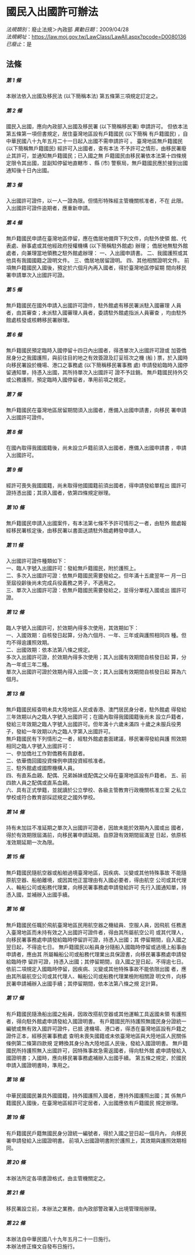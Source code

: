 # 國民入出國許可辦法

*法規類別*：廢止法規＞內政部
*異動日期*：2009/04/28  
*法規網址*：https://law.moj.gov.tw/LawClass/LawAll.aspx?pcode=D0080136
*已廢止*：是


## 法條
##### 第 1 條
本辦法依入出國及移民法 (以下簡稱本法) 第五條第三項規定訂定之。

##### 第 2 條
國民入出國，應向內政部入出國及移民署 (以下簡稱移民署) 申請許可。
但依本法第五條第一項但書規定，居住臺灣地區設有戶籍國民 (以下簡稱
有戶籍國民) ，自中華民國八十九年五月二十一日起入出國不需申請許可
。
臺灣地區無戶籍國民 (以下簡稱無戶籍國民) 經許可入出國者，查有本法
不予許可之情形，由移民署廢止其許可，並通知無戶籍國民；已入國之無
戶籍國民由移民署依本法第十四條規定限令其出國，並副知停留地直轄市
、縣 (市) 警察局，無戶籍國民應於接到出國通知後十日內出國。

##### 第 3 條
入出國許可證件，以一人一證為限。但情形特殊經主管機關核准者，不在
此限。
入出國許可證件逾期者，應重新申請。

##### 第 4 條
無戶籍國民申請在臺灣地區停留，應在僑居地備齊下列文件，向駐外使領
館、代表處、辦事處或其他經政府授權機構 (以下簡稱駐外館處) 辦理；
僑居地無駐外館處者，向兼理當地領務之駐外館處辦理：
一、入出國申請書。
二、我國護照或其他具有我國國籍之證明文件。
三、僑居地居留證明。
四、其他相關證明文件。
前項無戶籍國民入國後，預定於六個月內再入國者，得於臺灣地區停留期
間向移民署申請單次入出國許可證。


##### 第 5 條
無戶籍國民在國外申請入出國許可證件，駐外館處有移民署派駐入國審理
人員者，由其審查；未派駐入國審理人員者，委請駐外館處指派人員審查
，均由駐外館處核發或核轉移民署辦理。

##### 第 6 條
無戶籍國民預定臨時入國停留十四日內出國者，得憑單次入出國許可證或
加簽僑居身分之我國護照，與前往目的地之有效簽證及訂妥班次之機 (船
) 票，於入國時向移民署設於機場、港口之事務處 (以下簡稱移民署事務
處) 申請發給臨時入國停留通知單，持憑入出國，其所持單次入出國許可
證不予註銷。
無戶籍國民持外交或公務護照，預定臨時入國停留者，準用前項之規定。

##### 第 7 條
無戶籍國民在臺灣地區居留期間須入出國者，應備入出國申請書，向移民
署申請入出國許可證件。

##### 第 8 條
在國內取得我國國籍後，尚未設立戶籍前須入出國者，應備入出國申請書
，申請入出國許可。

##### 第 9 條
經許可喪失我國國籍，尚未取得他國國籍前須出國者，得申請發給單程出
國許可證持憑出國；其須入國者，依第四條規定辦理。

##### 第 10 條
無戶籍國民申請入出國案件，有本法第七條不予許可情形之一者，由駐外
館處報經移民署核定後，由移民署以書面送請駐外館處轉發申請人。

##### 第 11 條
入出國許可證件種類如下：                                        
一、臨人字號入出國許可：發給無戶籍國民，附於護照上。          
二、多次入出國許可證：依無戶籍國民需要發給之。但年滿十五歲翌年一
    月一日至屆役齡後尚未完成兵役義務之男子，不適用之。          
三、單次入出國許可證：依無戶籍國民需要發給之，並得分單程入國或出
    國許可證。

##### 第 12 條
臨人字號入出國許可，於效期內得多次使用，其效期如下：            
一、入國效期：自核發日起算，分為六個月、一年、三年或與護照相同四
    種。但均不得逾護照效期。                                    
二、出國效期：依本法第八條之規定。                            
多次入出國許可證，於效期內得多次使用；其入出國有效期間自核發日起
算，分為一年或三年二種。                                        
單次入出國許可證於效期內得入出國一次；其入出國有效期間自核發日起
算為六個月。

##### 第 13 條
無戶籍國民經查明未具大陸地區人民或香港、澳門居民身分者，駐外館處
得發給三年效期以內之臨人字號入出國許可；在國內取得我國國籍後尚未
設立戶籍者，發給三年效期之臨人字號入出國許可。但年滿十六歲未滿四
十歲之未服兵役男子，發給一年效期以內之臨人字第入出國許可。    
無戶籍國民有下列情形之一者，經駐外館處書面建議，移民署得發給與護
照效期相同之臨人字號入出國許可：                                
一、參加僑社工作對僑務有貢獻者。                                
二、依華僑回國投資條例申請投資經核准者。                        
三、駐外館處或國際機構人員。                                    
四、有直系血親、配偶、兄弟姊妹或配偶之父母在臺灣地區設有戶籍者。
五、前四款人員之配偶或直系血親。                                
六、具有正式學籍，並就讀於公立學校、各級主管教育行政機關核准立案
    之私立學校或符合教育部採認規定之國外學校。

##### 第 14 條
持有未加註不准延期之單次入出國許可證者，因故未能於效期內入國或出
國者，得於有效期限屆滿前，向移民署申請延期。自原證有效期間屆滿翌
日起，依原核准效期延期一次為限。

##### 第 15 條
無戶籍國民隨航空器或船舶過境臺灣地區，因疾病、災變或其他特殊事故
不能隨原航空器、船舶離境，或因其他正當理由有入國必要者，得由航空
公司或其代理人、輪船公司或船務代理業，向移民署事務處申請發給許可
先行入國通知單，持憑入國，並補辦入出國手續。

##### 第 16 條
無戶籍國民任職於飛航臺灣地區民用航空器之機組員、空服人員，因飛航
任務進入臺灣地區而未持有效之入出國許可證件者，得由其所屬航空公司
或其代理人，向移民署事務處申請發給臨時停留許可證，持憑入出國；其
停留期間，自入國之翌日起，不得逾七日。
無戶籍國民以船員身分隨船入國臨時停留或過境上船事由申請者，應由其
所屬輪船公司或船務代理業出具保證書，向移民署事務處申請發給臨時停
留許可證，持憑入出國；其停留期間，自入國之翌日起，不得逾七日。
依前二項規定入國臨時停留，因疾病、災變或其他特殊事故不能依限出國
者，應由其所屬航空公司或其代理人、輪船公司或船務代理業檢附相關證
明文件，向移民署申請補辦入出國手續；其停留期間，依本法第八條之規
定計算。

##### 第 17 條
有戶籍國民隨漁船出國之船員，因故改搭航空器或其他運輸工具返國未領
有護照者，得向駐外館處申請發給入國證明書。
有戶籍國民所持護照無國民身分證統一編號或無有效入國許可證件，已抵
達機場、港口者，得憑在臺灣地區設有戶籍之證件正本，經移民署事務處
查明未喪失國籍或未依臺灣地區與大陸地區人民關係條例第二條第四款規
定轉換其身分為大陸地區人民後，發給入國證明書。
無戶籍國民所持護照無入出國許可，因特殊事故急需返國者，得向駐外館
處申請發給入國證明書；入國時，應向移民署事務處補辦入出國手續。
第五條之規定，於國民申請入國證明書時，準用之。

##### 第 18 條
中華民國國民兼具外國國籍，持外國護照入國者，應持外國護照出國；其
係無戶籍國民入國後，在臺灣地區經許可定居者，入出國應依有戶籍國民
規定辦理。

##### 第 19 條
有戶籍國民戶籍無國民身分證統一編號者，得於入國之翌日起一個月內，
向移民署申請發給入出國證明書。
前項入出國證明書附於護照上，其效期與護照效期相同。

##### 第 20 條
本辦法所定各項書證格式，由主管機關定之。

##### 第 21 條
移民署設立前，本辦法之業務，由內政部警政署入出境管理局辦理。

##### 第 22 條
本辦法自中華民國八十九年五月二十一日施行。       
本辦法修正條文自發布日施行。


